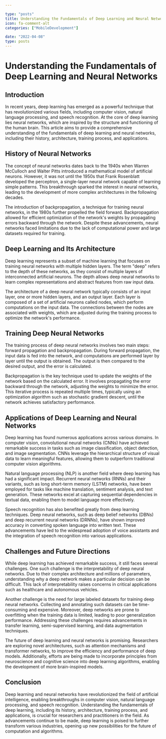 ```yaml
---

type: "posts"
title: Understanding the Fundamentals of Deep Learning and Neural Networks
icon: fa-comment-alt
categories: ["MobileDevelopment"]

date: "2022-04-08"
type: posts
---
```





# Understanding the Fundamentals of Deep Learning and Neural Networks

## Introduction

In recent years, deep learning has emerged as a powerful technique that has revolutionized various fields, including computer vision, natural language processing, and speech recognition. At the core of deep learning lies neural networks, which are inspired by the structure and functioning of the human brain. This article aims to provide a comprehensive understanding of the fundamentals of deep learning and neural networks, including their history, architecture, training process, and applications.

## History of Neural Networks

The concept of neural networks dates back to the 1940s when Warren McCulloch and Walter Pitts introduced a mathematical model of artificial neurons. However, it was not until the 1950s that Frank Rosenblatt developed the perceptron, a single-layer neural network capable of learning simple patterns. This breakthrough sparked the interest in neural networks, leading to the development of more complex architectures in the following decades.

The introduction of backpropagation, a technique for training neural networks, in the 1980s further propelled the field forward. Backpropagation allowed for efficient optimization of the network's weights by propagating errors backward through the network. Despite these advancements, neural networks faced limitations due to the lack of computational power and large datasets required for training.

## Deep Learning and Its Architecture

Deep learning represents a subset of machine learning that focuses on training neural networks with multiple hidden layers. The term "deep" refers to the depth of these networks, as they consist of multiple layers of interconnected artificial neurons. The depth allows deep neural networks to learn complex representations and abstract features from raw input data.

The architecture of a deep neural network typically consists of an input layer, one or more hidden layers, and an output layer. Each layer is composed of a set of artificial neurons called nodes, which perform computations on the input data. The connections between the nodes are associated with weights, which are adjusted during the training process to optimize the network's performance.

## Training Deep Neural Networks

The training process of deep neural networks involves two main steps: forward propagation and backpropagation. During forward propagation, the input data is fed into the network, and computations are performed layer by layer until the output is obtained. The output is then compared to the desired output, and the error is calculated.

Backpropagation is the key technique used to update the weights of the network based on the calculated error. It involves propagating the error backward through the network, adjusting the weights to minimize the error. This iterative process is repeated multiple times, typically using an optimization algorithm such as stochastic gradient descent, until the network achieves satisfactory performance.

## Applications of Deep Learning and Neural Networks

Deep learning has found numerous applications across various domains. In computer vision, convolutional neural networks (CNNs) have achieved remarkable success in tasks such as image classification, object detection, and image segmentation. CNNs leverage the hierarchical structure of visual data to learn meaningful features, allowing them to outperform traditional computer vision algorithms.

Natural language processing (NLP) is another field where deep learning has had a significant impact. Recurrent neural networks (RNNs) and their variants, such as long short-term memory (LSTM) networks, have been employed for tasks like machine translation, sentiment analysis, and text generation. These networks excel at capturing sequential dependencies in textual data, enabling them to model language more effectively.

Speech recognition has also benefited greatly from deep learning techniques. Deep neural networks, such as deep belief networks (DBNs) and deep recurrent neural networks (DRNNs), have shown improved accuracy in converting spoken language into written text. These advancements have led to the widespread adoption of voice assistants and the integration of speech recognition into various applications.

## Challenges and Future Directions

While deep learning has achieved remarkable success, it still faces several challenges. One such challenge is the interpretability of deep neural networks. Due to their complex architecture and millions of parameters, understanding why a deep network makes a particular decision can be difficult. This lack of interpretability raises concerns in critical applications such as healthcare and autonomous vehicles.

Another challenge is the need for large labeled datasets for training deep neural networks. Collecting and annotating such datasets can be time-consuming and expensive. Moreover, deep networks are prone to overfitting when the training data is limited, leading to poor generalization performance. Addressing these challenges requires advancements in transfer learning, semi-supervised learning, and data augmentation techniques.

The future of deep learning and neural networks is promising. Researchers are exploring novel architectures, such as attention mechanisms and transformer networks, to improve the efficiency and performance of deep models. Additionally, efforts are being made to incorporate principles from neuroscience and cognitive science into deep learning algorithms, enabling the development of more brain-inspired models.

## Conclusion

Deep learning and neural networks have revolutionized the field of artificial intelligence, enabling breakthroughs in computer vision, natural language processing, and speech recognition. Understanding the fundamentals of deep learning, including its history, architecture, training process, and applications, is crucial for researchers and practitioners in the field. As advancements continue to be made, deep learning is poised to further transform various industries, opening up new possibilities for the future of computation and algorithms.